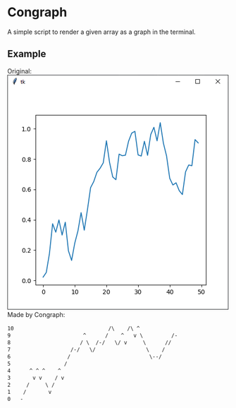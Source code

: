 # Congraph
A simple script to render a given array as a graph in the terminal.

## Example
Original:
![alt text](https://github.com/Flederossi/Congraph/blob/main/Screen.png)
Made by Congraph:
```
10	                            /\    /\ ^            
9	                    ^      /    ^   v \         /-
8	                   / \  /-/   \/ v     \      //  
7	                /-/   \/                \    /    
6	               /                         \--/     
5	              /                                   
4	   ^ ^ ^    ^                                     
3	    v v    / v                                    
2	  /     \ /                                       
1	 /       v                                        
0	-                                                 
```
